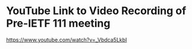 # YouTube Link to Video Recording of Pre-IETF 111 meeting 

https://www.youtube.com/watch?v=_Vbdca5LkbI
